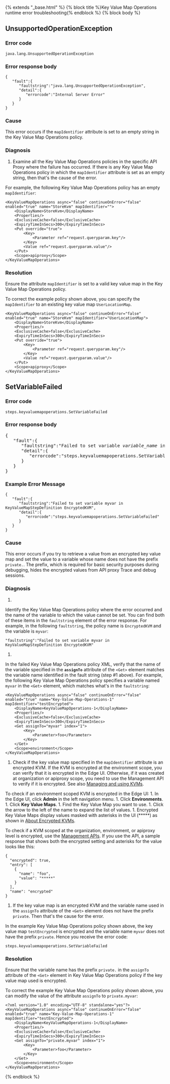 {% extends "_base.html" %} {% block title %}Key Value Map Operations runtime error troubleshooting{% endblock %} {% block body %}

## UnsupportedOperationException


### Error code


```
java.lang.UnsupportedOperationException
```



### Error response body


```
{  
   "fault":{  
      "faultstring":"java.lang.UnsupportedOperationException",
      "detail":{  
         "errorcode":"Internal Server Error"
      }
   }
}
```



### Cause

This error occurs if the `mapIdentifier` attribute is set to an empty string in the Key Value Map Operations policy.


### Diagnosis



1.  Examine all the Key Value Map Operations policies in the specific API Proxy where the failure has occurred. If there is any Key Value Map Operations policy in which the `mapIdentifier` attribute is set as an empty string, then that's the cause of the error.


  For example, the following Key Value Map Operations policy has an empty `mapIdentifier`:


  ```
  <KeyValueMapOperations async="false" continueOnError="false" enabled="true" name="StoreKvm" mapIdentifier="">
      <DisplayName>StoreKvm</DisplayName>
      <Properties/>
      <ExclusiveCache>false</ExclusiveCache>
      <ExpiryTimeInSecs>300</ExpiryTimeInSecs>
      <Put override="true">
          <Key>
              <Parameter ref="request.queryparam.key"/>
          </Key>
          <Value ref="request.queryparam.value"/>
      </Put>
      <Scope>apiproxy</Scope>
  </KeyValueMapOperations>
  ```



### Resolution

Ensure the attribute `mapIdentifier` is set to a valid key value map in the Key Value Map Operations policy.

To correct the example policy shown above, you can specify the `mapIdentifier` to an existing key value map `UserLocationMap`.


```
<KeyValueMapOperations async="false" continueOnError="false" enabled="true" name="StoreKvm" mapIdentifier="UserLocationMap">
    <DisplayName>StoreKvm</DisplayName>
    <Properties/>
    <ExclusiveCache>false</ExclusiveCache>
    <ExpiryTimeInSecs>300</ExpiryTimeInSecs>
    <Put override="true">
        <Key>
            <Parameter ref="request.queryparam.key"/>
        </Key>
        <Value ref="request.queryparam.value"/>
    </Put>
    <Scope>apiproxy</Scope>
</KeyValueMapOperations>
```




## SetVariableFailed


### Error code

```
steps.keyvaluemapoperations.SetVariableFailed
```

### Error response body

<pre>
{  
   "fault":{  
      "faultstring":"Failed to set variable <var>variable_name</var> in KeyValueMapStepDefinition <var>policy_name</var>",
      "detail":{  
         "errorcode":"steps.keyvaluemapoperations.SetVariableFailed"
      }
   }
}
</pre>



### Example Error Message



```
{
   "fault":{  
      "faultstring":"Failed to set variable myvar in KeyValueMapStepDefinition EncryptedKVM",
      "detail":{  
         "errorcode":"steps.keyvaluemapoperations.SetVariableFailed"
      }
   }
}
```



### Cause

This error occurs if you try to retrieve a value from an encrypted key value map
and set the value to a variable whose name does not have the prefix `private.`. The
prefix, which is required for basic security purposes during debugging, hides the
encrypted values from API proxy Trace and debug sessions.


### Diagnosis



1.  
Identify the Key Value Map Operations policy where the error occurred and the name of the variable to which the value cannot be set. You can find both of these items in the `faultstring` element of the error response. For example, in the following `faultstring`, the policy name is `EncryptedKVM` and the variable is `myvar`:



  ```
  "faultstring":"Failed to set variable myvar in KeyValueMapStepDefinition EncryptedKVM"
  ```



1.  
In the failed Key Value Map Operations policy XML, verify that the name of the variable specified in the **<code>assignTo</code>** attribute of the `<Get>` element matches the variable name identified in the fault string (step #1 above). For example, the following Key Value Map Operations policy specifies a variable named <code>myvar</code> in the `<Get>` element, which matches what's in the `faultstring`:


  ```
  <KeyValueMapOperations async="false" continueOnError="false" enabled="true" name="Key-Value-Map-Operations-1" mapIdentifier="testEncrypted">
      <DisplayName>KeyValueMapOperations-1</DisplayName>
      <Properties/>
      <ExclusiveCache>false</ExclusiveCache>
      <ExpiryTimeInSecs>300</ExpiryTimeInSecs>
      <Get assignTo="myvar" index="1">
          <Key>
              <Parameter>foo</Parameter>
          </Key>
      </Get>
      <Scope>environment</Scope>
  </KeyValueMapOperations>
  ```

1.  Check if the key value map specified in the `mapIdentifier` attribute is an encrypted KVM.
If the KVM is encrypted at the environment scope, you can verify that it is encrypted
in the Edge UI. Otherwise, if it was created at organization or apiproxy scope, you need
to use the Management API to verify if it is encrypted. See also [Managing and using KVMs](/api-platform/cache/key-value-maps#managing).

  To check if an environment scoped KVM is encrypted in the Edge UI:
    1. In the Edge UI, click **Admin** in the left navigation menu.
    1. Click **Environments**.
    1. Click **Key Value Maps**.
    1. Find the Key Value Map you want to use.
    1. Click  the arrow to the left of the name to expand the list of values.
    1. Encrypted Key Value Maps display values masked with asterisks in the UI (*****) as shown in [About Encrypted KVMs](https://docs.apigee.com/api-platform/cache/key-value-maps#aboutencrypted).
  
  To check if a KVM scoped at the organization, environment, or apiproxy level is encrypted, use the
  [Management APIs](/api-reference/content/keyvalue-maps-management-api). If you use the
  API, a sample response that shows both the encrypted setting and asterisks for the value looks like this:
  
  ```
  {
    "encrypted": true,
    "entry": [
      {
        "name": "foo",
        "value": "*****"
      }
    ],
    "name": "encrypted"
  }
  ```


1.  If the key value map is an encrypted KVM and the variable name used in the 
`assignTo` attribute of the `<Get>` element does not have the prefix `private`.
Then that's the cause for the error.

  In the example Key Value Map Operations policy shown above, the key value map `testEncrypted` is encrypted and the variable name `myvar` does not have the prefix `private`. Hence you receive the error code:


  ```
  steps.keyvaluemapoperations.SetVariableFailed
```



### Resolution

Ensure that the variable name has the prefix `private.` in the `assignTo` attribute
of the `<Get>` element in Key Value Map Operations policy if the key value map
used is  encrypted.

To correct the example Key Value Map Operations policy shown above, you can modify
the value of the attribute `assignTo` to `private.myvar`:


```
<?xml version="1.0" encoding="UTF-8" standalone="yes"?>
<KeyValueMapOperations async="false" continueOnError="false" enabled="true" name="Key-Value-Map-Operations-1" mapIdentifier="testEncrypted">
    <DisplayName>KeyValueMapOperations-1</DisplayName>
    <Properties/>
    <ExclusiveCache>false</ExclusiveCache>
    <ExpiryTimeInSecs>300</ExpiryTimeInSecs>
    <Get assignTo="private.myvar" index="1">
        <Key>
            <Parameter>foo</Parameter>
        </Key>
    </Get>
    <Scope>environment</Scope>
</KeyValueMapOperations>
```

{% endblock %}
